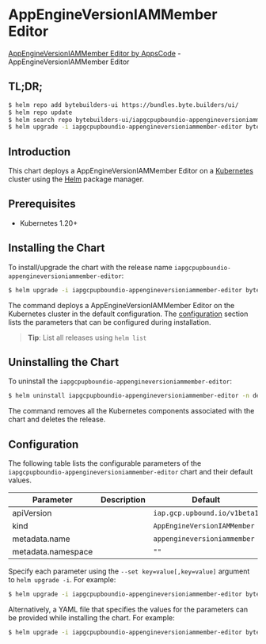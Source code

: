 # AppEngineVersionIAMMember Editor

[AppEngineVersionIAMMember Editor by AppsCode](https://byte.builders) - AppEngineVersionIAMMember Editor

## TL;DR;

```bash
$ helm repo add bytebuilders-ui https://bundles.byte.builders/ui/
$ helm repo update
$ helm search repo bytebuilders-ui/iapgcpupboundio-appengineversioniammember-editor --version=v0.4.18
$ helm upgrade -i iapgcpupboundio-appengineversioniammember-editor bytebuilders-ui/iapgcpupboundio-appengineversioniammember-editor -n default --create-namespace --version=v0.4.18
```

## Introduction

This chart deploys a AppEngineVersionIAMMember Editor on a [Kubernetes](http://kubernetes.io) cluster using the [Helm](https://helm.sh) package manager.

## Prerequisites

- Kubernetes 1.20+

## Installing the Chart

To install/upgrade the chart with the release name `iapgcpupboundio-appengineversioniammember-editor`:

```bash
$ helm upgrade -i iapgcpupboundio-appengineversioniammember-editor bytebuilders-ui/iapgcpupboundio-appengineversioniammember-editor -n default --create-namespace --version=v0.4.18
```

The command deploys a AppEngineVersionIAMMember Editor on the Kubernetes cluster in the default configuration. The [configuration](#configuration) section lists the parameters that can be configured during installation.

> **Tip**: List all releases using `helm list`

## Uninstalling the Chart

To uninstall the `iapgcpupboundio-appengineversioniammember-editor`:

```bash
$ helm uninstall iapgcpupboundio-appengineversioniammember-editor -n default
```

The command removes all the Kubernetes components associated with the chart and deletes the release.

## Configuration

The following table lists the configurable parameters of the `iapgcpupboundio-appengineversioniammember-editor` chart and their default values.

|     Parameter      | Description |                 Default                 |
|--------------------|-------------|-----------------------------------------|
| apiVersion         |             | <code>iap.gcp.upbound.io/v1beta1</code> |
| kind               |             | <code>AppEngineVersionIAMMember</code>  |
| metadata.name      |             | <code>appengineversioniammember</code>  |
| metadata.namespace |             | <code>""</code>                         |


Specify each parameter using the `--set key=value[,key=value]` argument to `helm upgrade -i`. For example:

```bash
$ helm upgrade -i iapgcpupboundio-appengineversioniammember-editor bytebuilders-ui/iapgcpupboundio-appengineversioniammember-editor -n default --create-namespace --version=v0.4.18 --set apiVersion=iap.gcp.upbound.io/v1beta1
```

Alternatively, a YAML file that specifies the values for the parameters can be provided while
installing the chart. For example:

```bash
$ helm upgrade -i iapgcpupboundio-appengineversioniammember-editor bytebuilders-ui/iapgcpupboundio-appengineversioniammember-editor -n default --create-namespace --version=v0.4.18 --values values.yaml
```
